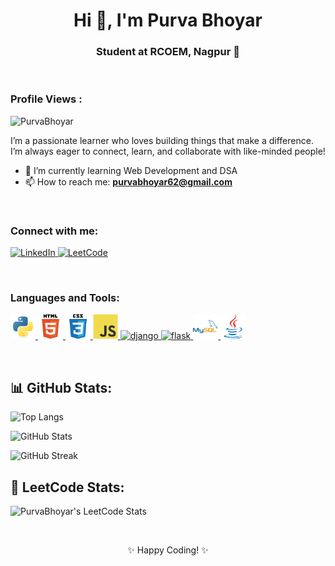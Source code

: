 <h1 align="center">Hi 👋, I'm Purva Bhoyar</h1>
<h3 align="center">Student at RCOEM, Nagpur 🌟</h3>

<br>

<h3>Profile Views :</h3>
<img src="https://komarev.com/ghpvc/?username=PurvaBhoyar&label=Profile%20views&color=0e75b6&style=flat" alt="PurvaBhoyar">

<br>

<p>I’m a passionate learner who loves building things that make a difference. I’m always eager to connect, learn, and collaborate with like-minded people!</p>

<ul>
  <li>🌱 I’m currently learning Web Development and DSA</li>
  <li>📫 How to reach me: <strong><a href="mailto:purvabhoyar62@gmail.com">purvabhoyar62@gmail.com</a></strong></li>
</ul>

<br>

<h3 align="left">Connect with me:</h3>

<p align="left">
  <a href="https://www.linkedin.com/in/purvabhoyar" target="_blank">
    <img src="https://raw.githubusercontent.com/rahuldkjain/github-profile-readme-generator/master/src/images/icons/Social/linked-in-alt.svg" alt="LinkedIn" width="40" height="40" />
  </a>
  <a href="https://leetcode.com/PurvaBhoyar/" target="_blank">
    <img src="https://upload.wikimedia.org/wikipedia/commons/1/19/LeetCode_logo_black.png" alt="LeetCode" width="40" height="40" />
  </a>
</p>

<br>

<h3 align="left">Languages and Tools:</h3>
<p align="left">
  <a href="https://www.python.org" target="_blank" rel="noreferrer">
    <img src="https://raw.githubusercontent.com/devicons/devicon/master/icons/python/python-original.svg" alt="python" width="40" height="40">
  </a>
  <a href="https://www.w3.org/html/" target="_blank" rel="noreferrer">
    <img src="https://raw.githubusercontent.com/devicons/devicon/master/icons/html5/html5-original-wordmark.svg" alt="html5" width="40" height="40">
  </a>
  <a href="https://www.w3schools.com/css/" target="_blank" rel="noreferrer">
    <img src="https://raw.githubusercontent.com/devicons/devicon/master/icons/css3/css3-original-wordmark.svg" alt="css3" width="40" height="40">
  </a>
  <a href="https://developer.mozilla.org/en-US/docs/Web/JavaScript" target="_blank" rel="noreferrer">
    <img src="https://raw.githubusercontent.com/devicons/devicon/master/icons/javascript/javascript-original.svg" alt="javascript" width="40" height="40">
  </a>
  <a href="https://www.djangoproject.com/" target="_blank" rel="noreferrer">
    <img src="https://www.vectorlogo.zone/logos/djangoproject/djangoproject-icon.svg" alt="django" width="40" height="40">
  </a>
  <a href="https://flask.palletsprojects.com/" target="_blank" rel="noreferrer">
    <img src="https://cdn.jsdelivr.net/gh/devicons/devicon/icons/flask/flask-original.svg" alt="flask" width="40" height="40">
  </a>
  <a href="https://www.mysql.com/" target="_blank" rel="noreferrer">
    <img src="https://raw.githubusercontent.com/devicons/devicon/master/icons/mysql/mysql-original-wordmark.svg" alt="mysql" width="40" height="40">
  </a>
  <a href="https://www.java.com" target="_blank" rel="noreferrer">
    <img src="https://raw.githubusercontent.com/devicons/devicon/master/icons/java/java-original.svg" alt="java" width="40" height="40">
  </a>
</p>

<br>

## 📊 GitHub Stats:

![Top Langs](https://github-readme-stats.vercel.app/api/top-langs?username=PurvaBhoyar&show_icons=true&locale=en&layout=compact&theme=dark)

![GitHub Stats](https://github-readme-stats.vercel.app/api?username=PurvaBhoyar&show_icons=true&locale=en&theme=dark)

![GitHub Streak](https://github-readme-streak-stats.herokuapp.com/?user=PurvaBhoyar&theme=dark)

## 🧠 LeetCode Stats:

![PurvaBhoyar's LeetCode Stats](https://leetcard.jacoblin.cool/PurvaBhoyar?theme=dark&font=baloo&ext=heatmap)


<br>

<p align="center">✨ Happy Coding! ✨</p>


